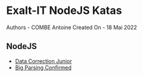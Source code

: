 # Exalt-IT NodeJS Katas
Authors - COMBE Antoine
Created On - 18 Mai 2022
## NodeJS

* [Data Correction Junior](./data_correction/README.md)
* [Big Parsing Confirmed](./big_parsing/README.md)
